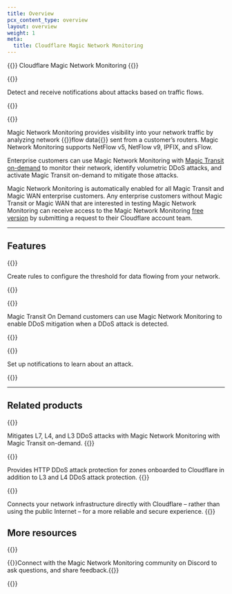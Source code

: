 ```yaml
---
title: Overview
pcx_content_type: overview
layout: overview
weight: 1
meta:
  title: Cloudflare Magic Network Monitoring
---
```


{{<heading-pill style="beta">}} Cloudflare Magic Network Monitoring {{</heading-pill>}}

{{<description>}}

Detect and receive notifications about attacks based on traffic flows.

{{</description>}}

{{<plan type="all">}}

Magic Network Monitoring provides visibility into your network traffic by analyzing network {{<glossary-tooltip term_id="flow data">}}flow data{{</glossary-tooltip>}} sent from a customer’s routers. Magic Network Monitoring supports NetFlow v5, NetFlow v9, IPFIX, and sFlow.

Enterprise customers can use Magic Network Monitoring with [Magic Transit on-demand](/magic-transit/on-demand/) to monitor their network, identify volumetric DDoS attacks, and activate Magic Transit on-demand to mitigate those attacks.

Magic Network Monitoring is automatically enabled for all Magic Transit and Magic WAN enterprise customers. Any enterprise customers without Magic Transit or Magic WAN that are interested in testing Magic Network Monitoring can receive access to the Magic Network Monitoring [free version](/magic-network-monitoring/magic-network-monitoring-free/) by submitting a request to their Cloudflare account team.

---

## Features

{{<feature header="Rules" href="/magic-network-monitoring/rules/">}}

Create rules to configure the threshold for data flowing from your network.

{{</feature>}}

{{<feature header="Magic Transit integration" href="/magic-network-monitoring/magic-transit-integration/">}}

Magic Transit On Demand customers can use Magic Network Monitoring to enable DDoS mitigation when a DDoS attack is detected.

{{</feature>}}

{{<feature header="Notifications" href="/magic-network-monitoring/notifications/">}}

Set up notifications to learn about an attack.

{{</feature>}}

---

## Related products

{{<related header="Magic Transit" href="/magic-transit/" product="magic-transit">}}

Mitigates L7, L4, and L3 DDoS attacks with Magic Network Monitoring with Magic Transit on-demand.
{{</related>}}

{{<related header="DDoS Protection" href="/ddos-protection/" product="ddos-protection">}}

Provides HTTP DDoS attack protection for zones onboarded to Cloudflare in addition to L3 and L4 DDoS attack protection.
{{</related>}}

{{<related header="Cloudflare Network Interconnect" href="/network-interconnect/" product="network-interconnect">}}

Connects your network infrastructure directly with Cloudflare – rather than using the public Internet – for a more reliable and secure experience.
{{</related>}}

## More resources

{{<resource-group>}}

{{<resource header="Discord" href="https://discord.com/invite/cloudflaredev" icon="logo-Discord">}}Connect with the Magic Network Monitoring community on Discord to ask questions, and share feedback.{{</resource>}}

{{</resource-group>}}

